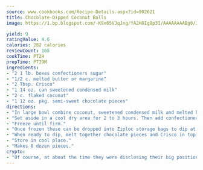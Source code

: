 ```yaml
---
source: www.cookbooks.com/Recipe-Details.aspx?id=902621
title: Chocolate-Dipped Coconut Balls
image: https://1.bp.blogspot.com/-K9x65VJqJng/YA2H0Ig8p3I/AAAAAAAABg0/JRKr7ZzesxofwlGw6YudXad_aQn9BD52QCLcBGAsYHQ/s299/2.png

yield: 9
ratingValue: 4.6
calories: 282 calories
reviewCount: 165
cookTime: PT2H
prepTime: PT29M
ingredients:
- "2 1 lb. boxes confectioners sugar"
- "1/2 c. melted butter or margarine"
- "2 Tbsp. Crisco"
- "1 14 oz. can sweetened condensed milk"
- "2 c. flaked coconut"
- "1 12 oz. pkg. semi-sweet chocolate pieces"
directions:
- "In large bowl combine coconut, sweetened condensed milk and melted butter."
- "Set aside in a cool dry area for 2 to 3 hours. Then add confectioners sugar and knead mixture to well mixed. Shape into 1 inch balls and place on baking sheets lined with wax paper."
- "Freeze until firm."
- "Once frozen these can be dropped into Ziploc storage bags to dip at a later time."
- "When ready to dip, melt together chocolate pieces and Crisco in top of double boiler. Dip tops of frozen balls in warm chocolate mixture chocolate will set immediately."
- "Store in cool place."
- "Makes 8 dozen pieces."
crypto:
- "Of course, at about the time they were disclosing their big position, Bitcoin started to crash."
---
```

